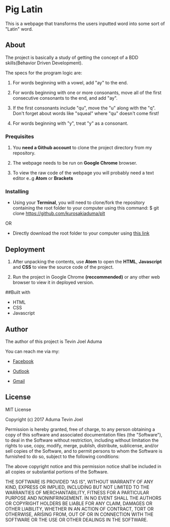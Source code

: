 # Pig Latin
This is a webpage that transforms the users inputted word into some sort of "Latin" word.

## About
The project is basically a study of getting the concept of a BDD skills(Behavior Driven Development).

The specs for the program logic are:
1. For words beginning with a vowel, add "ay" to the end.

1. For words beginning with one or more consonants, move all of the first consecutive consonants to the end, and add "ay".

1. If the first consonants include "qu", move the "u" along with the "q". Don't forget about words like "squeal" where "qu" doesn't come first!

1. For words beginning with "y", treat "y" as a consonant.



### Prequisites
1. You **need a Github account** to clone the project directory from my repository.

1. The webpage needs to be run on **Google Chrome** browser.

1. To view the raw code of the webpage you will probably need a text editor e..g **Atom** or **Brackets**

### Installing
* Using your **Terminal**, you will need to clone/fork the repository containing the root folder to your computer using this command: $ git clone https://github.com/kurosakiaduma/plt

OR

* Directly download the root folder to your computer using [this link](https://github.com/kurosakiaduma/plt/archive/master.zip)

## Deployment
1. After unpacking the contents, use **Atom** to open the **HTML**,  **Javascript** and **CSS** to view the source code of the project.

1. Run the project in Google Chrome **(reccommended)** or any other web browser to view it in deployed version.

##Built with
* HTML
* CSS
* Javascript


## Author
The author of this project is Tevin Joel Aduma

You can reach me via my:
* [Facebook](https://facebook.com/taduma)

* [Outlook](mailto:tevin74@live.com)

* [Gmail](mailto:kurosakiaduma@gmail.com)

## License
MIT License

Copyright (c) 2017
Aduma Tevin Joel

Permission is hereby granted, free of charge, to any person obtaining a copy
of this software and associated documentation files (the "Software"), to deal
in the Software without restriction, including without limitation the rights
to use, copy, modify, merge, publish, distribute, sublicense, and/or sell
copies of the Software, and to permit persons to whom the Software is
furnished to do so, subject to the following conditions:

The above copyright notice and this permission notice shall be included in all
copies or substantial portions of the Software.

THE SOFTWARE IS PROVIDED "AS IS", WITHOUT WARRANTY OF ANY KIND, EXPRESS OR
IMPLIED, INCLUDING BUT NOT LIMITED TO THE WARRANTIES OF MERCHANTABILITY,
FITNESS FOR A PARTICULAR PURPOSE AND NONINFRINGEMENT. IN NO EVENT SHALL THE
AUTHORS OR COPYRIGHT HOLDERS BE LIABLE FOR ANY CLAIM, DAMAGES OR OTHER
LIABILITY, WHETHER IN AN ACTION OF CONTRACT, TORT OR OTHERWISE, ARISING FROM,
OUT OF OR IN CONNECTION WITH THE SOFTWARE OR THE USE OR OTHER DEALINGS IN THE
SOFTWARE.
